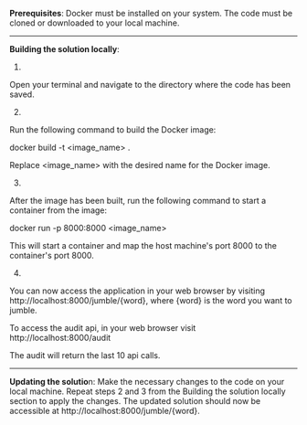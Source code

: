 **Prerequisites**:
Docker must be installed on your system.
The code must be cloned or downloaded to your local machine.

----------------------------------------------
**Building the solution locally**:

1.
Open your terminal and navigate to the directory where the code has been saved.

2.
Run the following command to build the Docker image:

docker build -t <image_name> .

Replace <image_name> with the desired name for the Docker image.

3.
After the image has been built, run the following command to start a container from the image:

docker run -p 8000:8000 <image_name>

This will start a container and map the host machine's port 8000 to the container's port 8000.

4.
You can now access the application in your web browser by visiting http://localhost:8000/jumble/{word}, where {word} is the word you want to jumble.

To access the audit api, in your web browser visit http://localhost:8000/audit

The audit will return the last 10 api calls.

----------------------------------------------
**Updating the solutio**n:
Make the necessary changes to the code on your local machine.
Repeat steps 2 and 3 from the Building the solution locally section to apply the changes.
The updated solution should now be accessible at http://localhost:8000/jumble/{word}.
